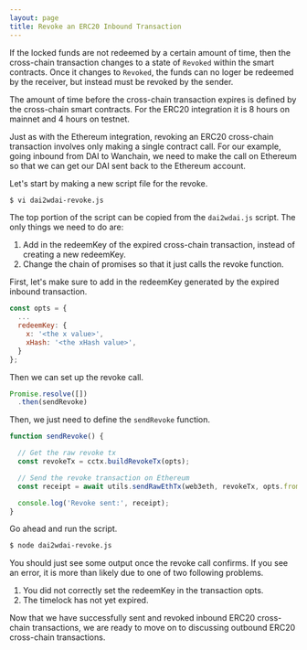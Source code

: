 ```yaml
---
layout: page
title: Revoke an ERC20 Inbound Transaction
---
```


If the locked funds are not redeemed by a certain amount of time, then the
cross-chain transaction changes to a state of `Revoked` within the smart
contracts. Once it changes to `Revoked`, the funds can no loger be redeemed by
the receiver, but instead must be revoked by the sender.

The amount of time before the cross-chain transaction expires is defined by the
cross-chain smart contracts. For the ERC20 integration it is 8 hours on mainnet
and 4 hours on testnet.

Just as with the Ethereum integration, revoking an ERC20 cross-chain
transaction involves only making a single contract call. For our example, going
inbound from DAI to Wanchain, we need to make the call on Ethereum so that we
can get our DAI sent back to the Ethereum account.

Let's start by making a new script file for the revoke.

```bash
$ vi dai2wdai-revoke.js
```

The top portion of the script can be copied from the `dai2wdai.js` script. The
only things we need to do are:
1. Add in the redeemKey of the expired cross-chain transaction, instead of
   creating a new redeemKey.
2. Change the chain of promises so that it just calls the revoke function.

First, let's make sure to add in the redeemKey generated by the expired inbound
transaction.

```js
const opts = {
  ...
  redeemKey: {
    x: '<the x value>',
    xHash: '<the xHash value>',
  }
};
```

Then we can set up the revoke call.

```js
Promise.resolve([])
  .then(sendRevoke)
```

Then, we just need to define the `sendRevoke` function.

```js
function sendRevoke() {

  // Get the raw revoke tx
  const revokeTx = cctx.buildRevokeTx(opts);

  // Send the revoke transaction on Ethereum
  const receipt = await utils.sendRawEthTx(web3eth, revokeTx, opts.from, ethPrivateKey)

  console.log('Revoke sent:', receipt);
}
```

Go ahead and run the script.

```bash
$ node dai2wdai-revoke.js
```

You should just see some output once the revoke call confirms. If you see an
error, it is more than likely due to one of two following problems.
1. You did not correctly set the redeemKey in the transaction opts.
2. The timelock has not yet expired.

Now that we have successfully sent and revoked inbound ERC20 cross-chain
transactions, we are ready to move on to discussing outbound ERC20 cross-chain
transactions.
